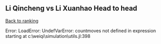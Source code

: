 ## Li Qincheng vs Li Xuanhao Head to head

[Back to ranking](../../index.md)




Error: LoadError: UndefVarError: countmoves not defined
in expression starting at c:\weiqi\simulation\utils.jl:398




